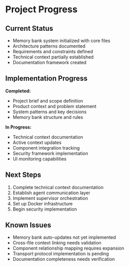# Project Progress

## Current Status
- Memory bank system initialized with core files
- Architecture patterns documented
- Requirements and constraints defined
- Technical context partially established
- Documentation framework created

## Implementation Progress
**Completed:**
- Project brief and scope definition
- Product context and problem statement
- System patterns and key decisions
- Memory bank structure and rules

**In Progress:**
- Technical context documentation
- Active context updates
- Component integration tracking
- Security framework implementation
- UI monitoring capabilities

## Next Steps
1. Complete technical context documentation
2. Establish agent communication layer
3. Implement supervisor orchestration
4. Set up Docker infrastructure
5. Begin security implementation

## Known Issues
- Memory bank auto-updates not yet implemented
- Cross-file context linking needs validation
- Component relationship mapping requires expansion
- Transport protocol implementation is pending
- Documentation completeness needs verification
